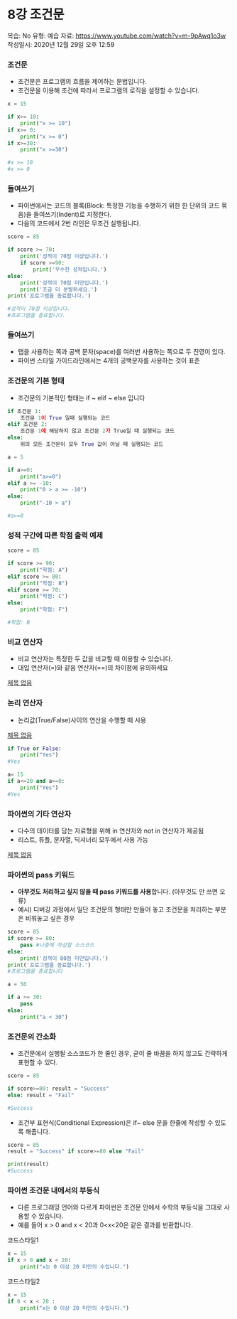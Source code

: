 # 8강 조건문

복습: No
유형: 예습
자료: https://www.youtube.com/watch?v=m-9pAwq1o3w
작성일시: 2020년 12월 29일 오후 12:59

### 조건문

- 조건문은 프로그램의 흐름을 제어하는 문법입니다.
- 조건문을 이용해 조건에 따라서 프로그램의 로직을 설정할 수 있습니다.

```python
x = 15

if x>= 10:
	print("x >= 10")
if x>= 0:
	print("x >= 0")
if x>=30:
	print("x >=30")

#x >= 10
#x >= 0
```

### 들여쓰기

- 파이썬에서는 코드의 블록(Block: 특정한 기능을 수행하기 위한 한 단위의 코드 묶음)을 들여쓰기(Indent)로 지정한다.
- 다음의 코드에서 2번 라인은 무조건 실행됩니다.

```python
score = 85

if score >= 70:
	print('성적이 70점 이상입니다.')
	if score >=90:
		print('우수한 성적입니다.')
else:
	print('성적이 70점 미만입니다.')
	print('조금 더 분발하세요.')
print('프로그램을 종료합니다.')

#성적이 70점 이상입니다.
#프로그램을 종료합니다.
```

### 들여쓰기

- 탭을 사용하는 쪽과 공백 문자(space)를 여러번 사용하는 쪽으로 두 진영이 있다.
- 파이썬 스타일 가이드라인에서는 4개의 공백문자를 사용하는 것이 표준

### 조건문의 기본 형태

- 조건문의 기본적인 형태는 if ~ elif ~ else 입니다

```python
if 조건문 1:
	조건문 1이 True 일때 실행되는 코드
elif 조건문 2:
	조건문 1에 해당하지 않고 조건문 2가 True일 때 실행되는 코드
else:
	위의 모든 조건문이 모두 True 값이 아닐 때 실행되는 코드
```

```python
a = 5

if a>=0:
	print("a>=0")
elif a >= -10:
	print("0 > a >= -10")
else:
	print("-10 > a")

#a>=0
```

### 성적 구간에 따른 학점 출력 예제

```python
score = 85

if score >= 90:
	print("학점: A")
elif score >= 80:
	print("학점: B")
elif score >= 70:
	print("학점: C")
else:
	print("학점: F")

#학점: B
```

### 비교 연산자

- 비교 연산자는 특정한 두 값을 비교할 때 이용할 수 있습니다.
- 대입 연산자(=)와 같음 연산자(==)의 차이점에 유의하세요

[제목 없음](8%E1%84%80%E1%85%A1%E1%86%BC%20%E1%84%8C%E1%85%A9%E1%84%80%E1%85%A5%E1%86%AB%E1%84%86%E1%85%AE%E1%86%AB%201380080a1b5a4f5b8a67605568b506bf/%E1%84%8C%E1%85%A6%E1%84%86%E1%85%A9%E1%86%A8%20%E1%84%8B%E1%85%A5%E1%86%B9%E1%84%82%E1%85%B3%E1%86%AB%20%E1%84%83%E1%85%A6%E1%84%8B%E1%85%B5%E1%84%90%E1%85%A5%E1%84%87%E1%85%A6%E1%84%8B%E1%85%B5%E1%84%89%E1%85%B3%20b344b56c3d1a4430a96350204fcd843d.csv)

### 논리 연산자

- 논리값(True/False)사이의 연산을 수행할 때 사용

[제목 없음](8%E1%84%80%E1%85%A1%E1%86%BC%20%E1%84%8C%E1%85%A9%E1%84%80%E1%85%A5%E1%86%AB%E1%84%86%E1%85%AE%E1%86%AB%201380080a1b5a4f5b8a67605568b506bf/%E1%84%8C%E1%85%A6%E1%84%86%E1%85%A9%E1%86%A8%20%E1%84%8B%E1%85%A5%E1%86%B9%E1%84%82%E1%85%B3%E1%86%AB%20%E1%84%83%E1%85%A6%E1%84%8B%E1%85%B5%E1%84%90%E1%85%A5%E1%84%87%E1%85%A6%E1%84%8B%E1%85%B5%E1%84%89%E1%85%B3%206cb4b52ef84b4aa4ae7b2d6ff56cc971.csv)

```python
if True or False:
	print("Yes")
#Yes
```

```python
a= 15
if a<=20 and a>=0:
	print("Yes")
#Yes
```

### 파이썬의 기타 연산자

- 다수의 데이터를 담는 자료형을 위해 in 연산자와 not in 연산자가 제공됨
- 리스트, 튜플, 문자열, 딕셔너리 모두에서 사용 가능

[제목 없음](8%E1%84%80%E1%85%A1%E1%86%BC%20%E1%84%8C%E1%85%A9%E1%84%80%E1%85%A5%E1%86%AB%E1%84%86%E1%85%AE%E1%86%AB%201380080a1b5a4f5b8a67605568b506bf/%E1%84%8C%E1%85%A6%E1%84%86%E1%85%A9%E1%86%A8%20%E1%84%8B%E1%85%A5%E1%86%B9%E1%84%82%E1%85%B3%E1%86%AB%20%E1%84%83%E1%85%A6%E1%84%8B%E1%85%B5%E1%84%90%E1%85%A5%E1%84%87%E1%85%A6%E1%84%8B%E1%85%B5%E1%84%89%E1%85%B3%205603ba601e6b4813b80f43a8b5bed7c8.csv)

### 파이썬의 pass 키워드

- **아무것도 처리하고 싶지 않을 때 pass 키워드를 사용**합니다. (아무것도 안 쓰면 오류)
- 예시) 디버깅 과정에서 일단 조건문의 형태만 만들어 놓고 조건문을 처리하는 부분은 비워놓고 싶은 경우

```python
score = 85
if score >= 80:
	pass #나중에 작성할 소스코드
else:
	print('성적이 80점 미만입니다.')
print('프로그램을 종료합니다.')
#프로그램을 종료합니다
```

```python
a = 50

if a >= 30:
	pass
else:
	print("a < 30")
```

### 조건문의 간소화

- 조건문에서 실행될 소스코드가 한 줄인 경우, 굳이 줄 바꿈을 하지 않고도 간략하게 표현할 수 있다.

```python
score = 85

if score>=80: result = "Success"
else: result = "Fail"

#Success
```

- 조건부 표현식(Conditional Expression)은 if~ else 문을 한줄에 작성할 수 있도록 해줍니다.

```python
score = 85
result = "Success" if score>=80 else "Fail"

print(result)
#Success
```

### 파이썬 조건문 내에서의 부등식

- 다른 프로그래밍 언어와 다르게 파이썬은 조건문 안에서 수학의 부등식을 그대로 사용할 수 있습니다.
- 예를 들어 x > 0 and x < 20과 0<x<20은 같은 결과를 반환합니다.

코드스타일1

```python
x = 15
if x > 0 and x < 20:
	print("x는 0 이상 20 미만의 수입니다.")
```

코드스타일2

```python
x = 15
if 0 < x < 20 :
	print("x는 0 이상 20 미만의 수입니다.")
```

```python

```
